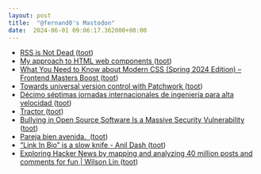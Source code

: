 ```yaml
---
layout: post
title:  "@fernand0's Mastodon"
date:  2024-06-01 09:06:17.362000+00:00
---
```

*  [RSS is Not Dead ](https://sheep.horse/2024/3/rss_is_not_dead.htm) ([toot](https://mastodon.social/@fernand0/112540567297107111))
*  [My approach to HTML web components ](https://adactio.com/journal/2107) ([toot](https://mastodon.social/@fernand0/112540396430987963))
*  [What You Need to Know about Modern CSS (Spring 2024 Edition) – Frontend Masters Boost ](https://frontendmasters.com/blog/what-you-need-to-know-about-modern-css-spring-2024-edition) ([toot](https://mastodon.social/@fernand0/112540110287218310))
*  [Towards universal version control with Patchwork ](https://buttondown.email/geoffreylitt/archive/towards-universal-version-control-with-patchwork) ([toot](https://mastodon.social/@fernand0/112538717106989461))
*  [Décimo séptimas jornadas internacionales de ingeniería para alta velocidad ](https://www.vialibre-ffe.com/noticias.asp?not=4196) ([toot](https://mastodon.social/@fernand0/112536942254144213))
*  [Tractor ](https://www.flickr.com/photos/fernand0/53714405282) ([toot](https://mastodon.social/@fernand0/112536784659211253))
*  [Bullying in Open Source Software Is a Massive Security Vulnerability ](https://www.404media.co/xz-backdoor-bullying-in-open-source-software-is-a-massive-security-vulnerability) ([toot](https://mastodon.social/@fernand0/112536701217532767))
*  [Pareja bien avenida.  ](https://avecesunafoto.wordpress.com/2024/05/31/pareja-bien-avenida) ([toot](https://mastodon.social/@fernand0/112536485952396039))
*  [“Link In Bio” is a slow knife - Anil Dash ](https://www.anildash.com//2019/12/10/link-in-bio-is-how-they-tried-to-kill-the-web) ([toot](https://mastodon.social/@fernand0/112536408280122593))
*  [Exploring Hacker News by mapping and analyzing 40 million posts and comments for fun \| Wilson Lin ](https://blog.wilsonl.in/hackerverse) ([toot](https://mastodon.social/@fernand0/112536109313061045))
